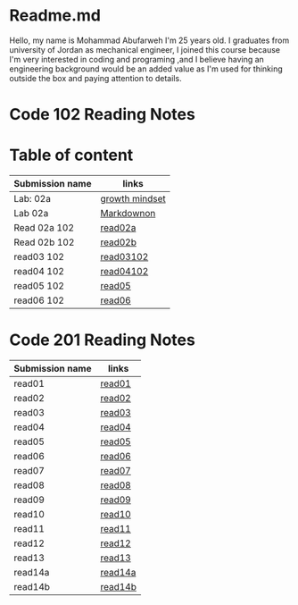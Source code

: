# Readme.md

Hello, my name is Mohammad Abufarweh I'm 25 years old.
I graduates from university of Jordan as mechanical engineer, I joined this
course because I'm very interested in coding and programing ,and I believe having an engineering background would be an added value as I'm used for thinking outside the box and paying attention to details.



# Code 102 Reading Notes

# Table of content


| Submission name        | links |
| ----------- | ----------- |
| Lab: 02a  | [growth mindset](https://mohammadabufarweh.github.io/reading-notes/growthmindset/) |
| Lab 02a   | [Markdownon](https://mohammadabufarweh.github.io/reading-notes/MarkdownonGitHub)  |
| Read 02a 102  | [read02a](https://mohammadabufarweh.github.io/reading-notes/read02a102)   |
|Read 02b 102      |      [read02b](https://mohammadabufarweh.github.io/reading-notes/read02b102)  |
| read03 102     | [read03102](https://mohammadabufarweh.github.io/read03/)       |
| read04 102 | [read04102](https://mohammadabufarweh.github.io/read04/)        |
| read05 102   | [read05](https://mohammadabufarweh.github.io/read05/)       |
| read06 102 |[read06](https://mohammadabufarweh.github.io/read06/)        |



# Code 201 Reading Notes



| Submission name      | links |
| ----------- | ----------- |
| read01     | [read01](https://mohammadabufarweh.github.io/reading-notes/read01)       |
| read02   | [read02](https://mohammadabufarweh.github.io/reading-notes/read02)        |
| read03     | [read03](https://mohammadabufarweh.github.io/reading-notes/read03)       |
| read04   | [read04](https://mohammadabufarweh.github.io/reading-notes/read04)        |
| read05     | [read05](https://mohammadabufarweh.github.io/reading-notes/read05)       |
| read06   |[read06](https://mohammadabufarweh.github.io/reading-notes/read06)        |
| read07     | [read07](https://mohammadabufarweh.github.io/reading-notes/read07)       |
| read08   | [read08](https://mohammadabufarweh.github.io/reading-notes/read08)        |
| read09     | [read09](https://mohammadabufarweh.github.io/reading-notes/read09)       |
| read10   | [read10](https://mohammadabufarweh.github.io/reading-notes/read10)        |
| read11     | [read11](https://mohammadabufarweh.github.io/reading-notes/read11)      |
| read12   | [read12](https://mohammadabufarweh.github.io/reading-notes/read12)        |
| read13     | [read13](https://mohammadabufarweh.github.io/reading-notes/read13)       |
| read14a   | [read14a](https://mohammadabufarweh.github.io/reading-notes/read14a)        |
| read14b     | [read14b](https://mohammadabufarweh.github.io/reading-notes/read14b)       |

